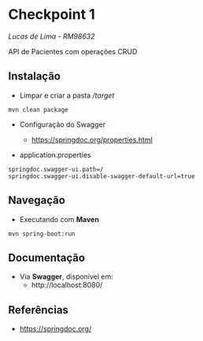 # Checkpoint 1
*Lucas de Lima - RM98632*

API de Pacientes com operações CRUD

## Instalação

- Limpar e criar a pasta */target*

```
mvn clean package
```

- Configuração do Swagger

    - https://springdoc.org/properties.html
  
  
- application.properties
```
springdoc.swagger-ui.path=/
springdoc.swagger-ui.disable-swagger-default-url=true
```

## Navegação
-  Executando com **Maven**

```
mvn spring-boot:run
```

## Documentação
-  Via **Swagger**, disponível em:
   - http://localhost:8080/

## Referências
- https://springdoc.org/